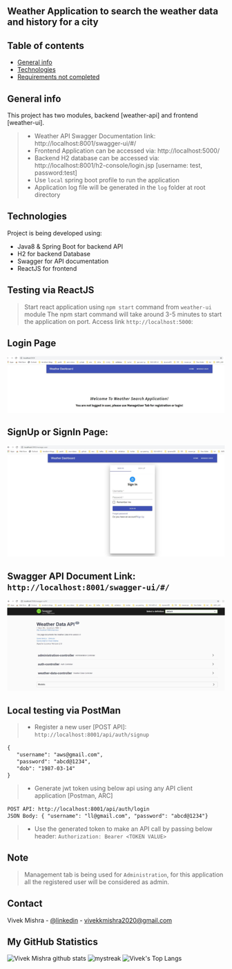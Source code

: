 ## Weather Application to search the weather data and history for a city

## Table of contents
* [General info](#general-info)
* [Technologies](#technologies)
* [Requirements not completed](#requirement-which-are-not-completed)



## General info
This project has two modules, backend [weather-api] and frontend [weather-ui].
> * Weather API Swagger Documentation link: http://localhost:8001/swagger-ui/#/
> * Frontend Application can be accessed via:  http://localhost:5000/
> * Backend H2 database can be accessed via: http://localhost:8001/h2-console/login.jsp [username: test, password:test]
> * Use `local` spring boot profile to run the application
> * Application log file will be generated in the `log` folder at root directory


## Technologies
Project is being developed using:
* Java8 & Spring Boot for backend API
* H2 for backend Database
* Swagger for API documentation
* ReactJS for frontend  


## Testing via ReactJS 
> Start react application using `npm start` command from `weather-ui` module
> The npm start command will take around 3-5 minutes to start
> the application on port. Access link `http://localhost:5000`: 
## Login Page
![Login Page](./images/Home_Page_Without_login.JPG)

## SignUp or SignIn Page:
![SignUp Or SignIn Page](./images/Login_Or_SignUp_Screen.JPG)

## Swagger API Document Link: `http://localhost:8001/swagger-ui/#/`
![Swagger Doc Image](./images/Swagger_API_doc.JPG)


## Local testing via PostMan
> * Register a new user [POST API]: `http://localhost:8001/api/auth/signup`
 ```
{
    "username": "aws@gmail.com",
    "password": "abcd@1234",
    "dob": "1987-03-14"
}
```
> * Generate jwt token using below api using any API client application [Postman, ARC]
``` 
POST API: http://localhost:8001/api/auth/login
JSON Body: { "username": "ll@gmail.com", "password": "abcd@1234"}
```
> * Use the generated token to make an API call by passing below header:
> `Authorization: Bearer <TOKEN VALUE>` 


## Note
> Management tab is being used for `Administration`, for this application all the registered user will be considered as admin.


<!-- CONTACT -->
## Contact

Vivek Mishra - [@linkedin](https://www.linkedin.com/in/vivek-mishra-22aa44bb55cc/) - vivekkmishra2020@gmail.com


<!-- GitHub Stats -->
## My GitHub Statistics

![Vivek Mishra github stats](https://github-readme-stats.vercel.app/api?username=vivek22117&show_icons=true&theme=tokyonight)
<img src="https://github-readme-streak-stats.herokuapp.com/?user=vivek22117&theme=tokyonight" alt="mystreak"/>
![Vivek's Top Langs](https://github-readme-stats.vercel.app/api/top-langs/?username=vivek22117&theme=tokyonight&layout=compact)